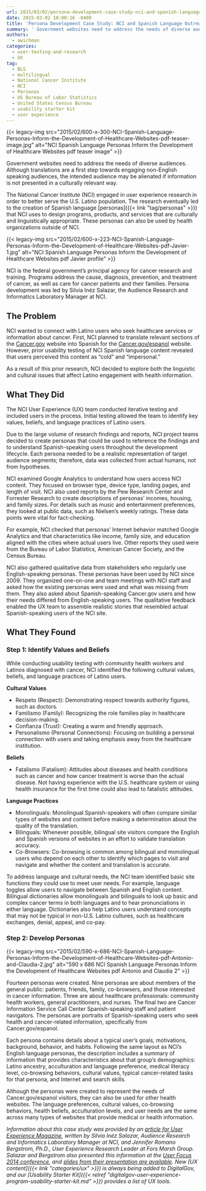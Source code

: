 ```yaml
---
url: 2015/03/02/persona-development-case-study-nci-and-spanish-language-outreach.md
date: 2015-03-02 10:00:16 -0400
title: 'Persona Development Case Study: NCI and Spanish Language Outreach'
summary: ' Government websites need to address the needs of diverse audiences. Although translations are a first step towards engaging non-English speaking audiences, the intended audience may be alienated if information is not presented in a culturally relevant way. The'
authors:
  - awichman
categories:
  - user-testing-and-research
  - UX
tag:
  - BLS
  - multilingual
  - National Cancer Institute
  - NCI
  - Personas
  - US Bureau of Labor Statistics
  - United States Census Bureau
  - usability starter kit
  - user experience
---
```


{{< legacy-img src="2015/02/600-x-300-NCI-Spanish-Language-Personas-Inform-the-Development-of-Healthcare-Websites-pdf-teaser-image.jpg" alt="NCI Spanish Language Personas Inform the Development of Healthcare Websites pdf teaser image" >}}

Government websites need to address the needs of diverse audiences. Although translations are a first step towards engaging non-English speaking audiences, the intended audience may be alienated if information is not presented in a culturally relevant way.

The National Cancer Institute (NCI) engaged in user experience research in order to better serve the U.S. Latino population. The research eventually led to the creation of Spanish language [personas]({{< link "tag/personas" >}}) that NCI uses to design programs, products, and services that are culturally and linguistically appropriate. These personas can also be used by health organizations outside of NCI.

{{< legacy-img src="2015/02/600-x-223-NCI-Spanish-Language-Personas-Inform-the-Development-of-Healthcare-Websites-pdf-Javier-1.jpg" alt="NCI Spanish Language Personas Inform the Development of Healthcare Websites pdf Javier profile" >}}

NCI is the federal government&#8217;s principal agency for cancer research and training. Programs address the cause, diagnosis, prevention, and treatment of cancer, as well as care for cancer patients and their families. Persona development was led by Silvia Inéz Salazar, the Audience Research and Informatics Laboratory Manager at NCI.

## The Problem

NCI wanted to connect with Latino users who seek healthcare services or information about cancer. First, NCI planned to translate relevant sections of the [Cancer.gov](http://www.cancer.gov/) website into Spanish for the [Cancer.gov/espanol](http://www.cancer.gov/espanol) website. However, prior usability testing of NCI Spanish language content revealed that users perceived this content as “cold” and “impersonal.”

As a result of this prior research, NCI decided to explore both the linguistic and cultural issues that affect Latino engagement with health information.

## What They Did

The NCI User Experience (UX) team conducted iterative testing and included users in the process. Initial testing allowed the team to identify key values, beliefs, and language practices of Latino users.

Due to the large volume of research findings and reports, NCI project teams decided to create personas that could be used to reference the findings and to understand Spanish-speaking users throughout the development lifecycle. Each persona needed to be a realistic representation of target audience segments; therefore, data was collected from actual humans, not from hypotheses.

NCI examined Google Analytics to understand how users access NCI content. They focused on browser type, device type, landing pages, and length of visit. NCI also used reports by the Pew Research Center and Forrester Research to create descriptions of personas’ incomes, housing, and family sizes. For details such as music and entertainment preferences, they looked at public data, such as Nielsen’s weekly ratings. These data points were vital for fact-checking.

For example, NCI checked that personas’ Internet behavior matched Google Analytics and that characteristics like income, family size, and education aligned with the cities where actual users live. Other reports they used were from the Bureau of Labor Statistics, American Cancer Society, and the Census Bureau.

NCI also gathered qualitative data from stakeholders who regularly use English-speaking personas. These personas have been used by NCI since 2009. They organized one-on-one and team meetings with NCI staff and asked how the existing personas were used and what was missing from them. They also asked about Spanish-speaking Cancer.gov users and how their needs differed from English-speaking users. The qualitative feedback enabled the UX team to assemble realistic stories that resembled actual Spanish-speaking users of the NCI site.

## What They Found

### Step 1: Identify Values and Beliefs

While conducting usability testing with community health workers and Latinos diagnosed with cancer, NCI identified the following cultural values, beliefs, and language practices of Latino users.

**Cultural Values**

  * Respeto (Respect): Demonstrating respect towards authority figures, such as doctors.
  * Familismo (Family): Recognizing the role families play in healthcare decision-making.
  * Confianza (Trust): Creating a warm and friendly approach.
  * Personalismo (Personal Connections): Focusing on building a personal connection with users and taking emphasis away from the healthcare institution.

**Beliefs**

  * Fatalismo (Fatalism): Attitudes about diseases and health conditions such as cancer and how cancer treatment is worse than the actual disease. Not having experience with the U.S. healthcare system or using health insurance for the first time could also lead to fatalistic attitudes.

**Language Practices**

  * Monolinguals: Monolingual Spanish-speakers will often compare similar types of websites and content before making a determination about the quality of the translation.
  * Bilinguals: Whenever possible, bilingual site visitors compare the English and Spanish versions of websites in an effort to validate translation accuracy.
  * Co-Browsers: Co-browsing is common among bilingual and monolingual users who depend on each other to identify which pages to visit and navigate and whether the content and translation is accurate.

To address language and cultural needs, the NCI team identified basic site functions they could use to meet user needs. For example, language toggles allow users to navigate between Spanish and English content. Bilingual dictionaries allow monolinguals and bilinguals to look up basic and complex cancer terms in both languages and to hear pronunciations in either language. Dictionaries also help Latino users understand concepts that may not be typical in non-U.S. Latino cultures, such as healthcare exchanges, denial, appeal, and co-pay.

### Step 2: Develop Personas

{{< legacy-img src="2015/02/590-x-686-NCI-Spanish-Language-Personas-Inform-the-Development-of-Healthcare-Websites-pdf-Antonio-and-Claudia-2.jpg" alt="590 x 686 NCI Spanish Language Personas Inform the Development of Healthcare Websites pdf Antonio and Claudia 2" >}}

Fourteen personas were created. Nine personas are about members of the general public: patients, friends, family, co-browsers, and those interested in cancer information. Three are about healthcare professionals: community health workers, general practitioners, and nurses. The final two are Cancer Information Service Call Center Spanish-speaking staff and patient navigators. The personas are portraits of Spanish-speaking users who seek health and cancer-related information, specifically from Cancer.gov/espanol.

Each persona contains details about a typical user’s goals, motivations, background, behavior, and habits. Following the same layout as NCI’s English language personas, the description includes a summary of information that provides characteristics about that group’s demographics: Latino ancestry, acculturation and language preference, medical literacy level, co-browsing behaviors, cultural values, typical cancer-related tasks for that persona, and Internet and search skills.

Although the personas were created to represent the needs of Cancer.gov/espanol visitors, they can also be used for other health websites. The language preferences, cultural values, co-browsing behaviors, health beliefs, acculturation levels, and user needs are the same across many types of websites that provide medical or health information.

_Information about this case study was provided by an [article for User Experience Magazine](http://uxpamagazine.org/spanish-language-personas/), written by Silvia Inéz Salazar, Audience Research and Informatics Laboratory Manager at NCI, and Jennifer Romano Bergstrom, Ph.D., User Experience Research Leader at Fors Marsh Group. Salazar and Bergstrom also presented this information at the [User Focus 2014 conference](http://2014.userfocus.org/), and [slides from their presentation are available](https://s3.amazonaws.com/sitesusa/wp-content/uploads/sites/212/2015/02/Spanish-Language-Personas-Inform-the-Development-of-Healthcare-Websites_by_Salazar_RomanoBergstrom_October-17-2014.pdf "Spanish Language Personas Inform the Development of Healthcare Websites PDF")._
_New [UX content]({{< link "categories/ux" >}}) is always being added to DigitalGov, and our [Usability Starter Kit]({{< relref "digitalgov-user-experience-program-usability-starter-kit.md" >}}) provides a list of UX tools._